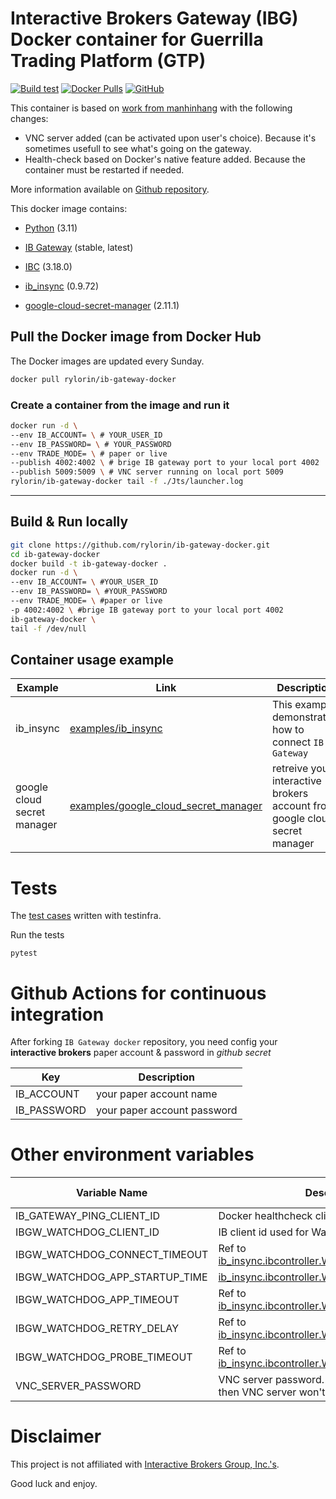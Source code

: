 # Interactive Brokers Gateway (IBG) Docker container for Guerrilla Trading Platform (GTP)

[![Build test](https://github.com/rylorin/ib-gateway-docker/workflows/Build%20test/badge.svg?branch=master)](https://github.com/rylorin/ib-gateway-docker/actions/workflows/build-test.yml)
[![Docker Pulls](https://img.shields.io/docker/pulls/rylorin/ib-gateway-docker)](https://hub.docker.com/r/rylorin/ib-gateway-docker)
[![GitHub](https://img.shields.io/github/license/rylorin/ib-gateway-docker)](https://github.com/rylorin/ib-gateway-docker/blob/develop/LICENSE)

This container is based on [work from manhinhang](https://github.com/manhinhang/ib-gateway-docker) with the following changes:
- VNC server added (can be activated upon user's choice). Because it's sometimes usefull to see what's going on the gateway.
- Health-check based on Docker's native feature added. Because the container must be restarted if needed.

More information available on [Github repository](https://github.com/rylorin/ib-gateway-docker).

This docker image contains:

- [Python](https://hub.docker.com/_/python) (3.11)

- [IB Gateway](https://www.interactivebrokers.com/en/index.php?f=16457) (stable, latest)

- [IBC](https://github.com/IbcAlpha/IBC) (3.18.0)

- [ib_insync](https://github.com/erdewit/ib_insync) (0.9.72)

- [google-cloud-secret-manager](https://github.com/googleapis/python-secret-manager) (2.11.1)

## Pull the Docker image from Docker Hub

The Docker images are updated every Sunday.

```bash
docker pull rylorin/ib-gateway-docker
```

### Create a container from the image and run it

```bash
docker run -d \
--env IB_ACCOUNT= \ # YOUR_USER_ID 
--env IB_PASSWORD= \ # YOUR_PASSWORD  
--env TRADE_MODE= \ # paper or live 
--publish 4002:4002 \ # brige IB gateway port to your local port 4002
--publish 5009:5009 \ # VNC server running on local port 5009
rylorin/ib-gateway-docker tail -f ./Jts/launcher.log
```

---

## Build & Run locally

```bash
git clone https://github.com/rylorin/ib-gateway-docker.git
cd ib-gateway-docker
docker build -t ib-gateway-docker .
docker run -d \
--env IB_ACCOUNT= \ #YOUR_USER_ID 
--env IB_PASSWORD= \ #YOUR_PASSWORD  
--env TRADE_MODE= \ #paper or live 
-p 4002:4002 \ #brige IB gateway port to your local port 4002
ib-gateway-docker \
tail -f /dev/null
```


## Container usage example

| Example | Link | Description |
| - | - | - |
| ib_insync | [examples/ib_insync](./examples/ib_insync) | This example demonstrated how to connect `IB Gateway`
| google cloud secret manager | [examples/google_cloud_secret_manager](./examples/google_cloud_secret_manager) | retreive your interactive brokers account from google cloud secret manager |


# Tests

The [test cases](test/test_ib_gateway.py) written with testinfra.

Run the tests

```
pytest
```

# Github Actions for continuous integration

After forking `IB Gateway docker` repository, you need config your **interactive brokers** paper account & password in *github secret*

| Key | Description |
| - | - |
| IB_ACCOUNT | your paper account name |
| IB_PASSWORD | your paper account password |

# Other environment variables

| Variable Name | Description | Default value |
| - | - | - |
| IB_GATEWAY_PING_CLIENT_ID | Docker healthcheck client id | Random |
| IBGW_WATCHDOG_CLIENT_ID | IB client id used for Watchdog | Random |
| IBGW_WATCHDOG_CONNECT_TIMEOUT | Ref to [ib_insync.ibcontroller.Watchdog.connectTimeout](https://ib-insync.readthedocs.io/api.html#ib_insync.ibcontroller.Watchdog.connectTimeout) | 30 |
| IBGW_WATCHDOG_APP_STARTUP_TIME | [ib_insync.ibcontroller.Watchdog.appStartupTime](https://ib-insync.readthedocs.io/api.html#ib_insync.ibcontroller.Watchdog.appStartupTime) | 30 |
| IBGW_WATCHDOG_APP_TIMEOUT | Ref to [ib_insync.ibcontroller.Watchdog.appTimeout](https://ib-insync.readthedocs.io/api.html#ib_insync.ibcontroller.Watchdog.appTimeout) | 30 |
| IBGW_WATCHDOG_RETRY_DELAY | Ref to [ib_insync.ibcontroller.Watchdog.retryDelay](https://ib-insync.readthedocs.io/api.html#ib_insync.ibcontroller.Watchdog.retryDelay) | 2 |
| IBGW_WATCHDOG_PROBE_TIMEOUT | Ref to [ib_insync.ibcontroller.Watchdog.probeTimeout](https://ib-insync.readthedocs.io/api.html#ib_insync.ibcontroller.Watchdog.probeTimeout) | 4 |
| VNC_SERVER_PASSWORD | VNC server password. If no password provided then VNC server won't start | None |


# Disclaimer

This project is not affiliated with [Interactive Brokers Group, Inc.'s](https://www.interactivebrokers.com).

Good luck and enjoy.
